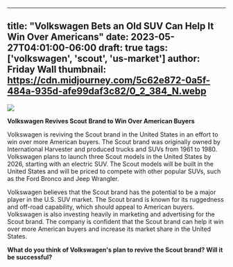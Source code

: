 
---
title: "Volkswagen Bets an Old SUV Can Help It Win Over Americans"
date: 2023-05-27T04:01:00-06:00
draft: true
tags: ['volkswagen', 'scout', 'us-market']
author: Friday Wall
thumbnail:  https://cdn.midjourney.com/5c62e872-0a5f-484a-935d-afe99daf3c82/0_2_384_N.webp
---

![]( https://cdn.midjourney.com/5c62e872-0a5f-484a-935d-afe99daf3c82/0_2.webp)


**Volkswagen Revives Scout Brand to Win Over American Buyers**

Volkswagen is reviving the Scout brand in the United States in an effort to win over more American buyers. The Scout brand was originally owned by International Harvester and produced trucks and SUVs from 1961 to 1980. Volkswagen plans to launch three Scout models in the United States by 2026, starting with an electric SUV. The Scout models will be built in the United States and will be priced to compete with other popular SUVs, such as the Ford Bronco and Jeep Wrangler.

Volkswagen believes that the Scout brand has the potential to be a major player in the U.S. SUV market. The Scout brand is known for its ruggedness and off-road capability, which should appeal to American buyers. Volkswagen is also investing heavily in marketing and advertising for the Scout brand. The company is confident that the Scout brand can help it win over more American buyers and increase its market share in the United States.

**What do you think of Volkswagen's plan to revive the Scout brand? Will it be successful?**


            